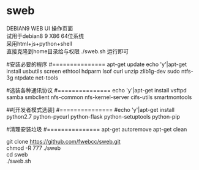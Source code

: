 # sweb
DEBIAN9 WEB UI 操作页面<br>
试用于debian8 9 X86 64位系统<br>
采用html+js+python+shell <br>
直接克隆到home目录给与权限 ./sweb.sh 运行即可<br>

#安装必要的程序
#===============
apt-get update
echo 'y'|apt-get install usbutils screen ethtool hdparm lsof curl unzip zlib1g-dev sudo ntfs-3g ntpdate net-tools

#选装各种通讯协议
#===============
echo 'y'|apt-get install vsftpd samba smbclient nfs-common nfs-kernel-server cifs-utils smartmontools

##[开发者模式选装]
#===============
#echo 'y'|apt-get install python2.7 python-pycurl python-flask  python-setuptools python-pip 


#清理安装垃圾
#===============
apt-get autoremove
apt-get clean


git clone https://github.com/fwebcc/sweb.git<br>
chmod -R 777 ./sweb<br>
cd sweb<br>
./sweb.sh<br>


